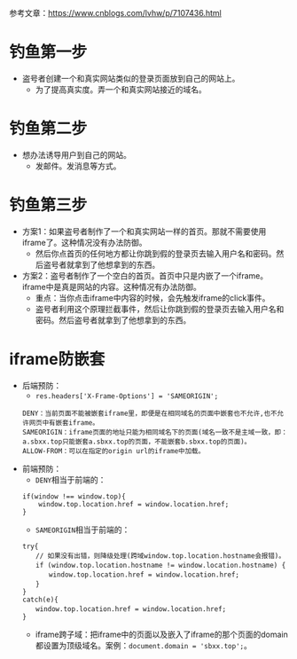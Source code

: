 参考文章：https://www.cnblogs.com/lvhw/p/7107436.html

# 钓鱼第一步
* 盗号者创建一个和真实网站类似的登录页面放到自己的网站上。
    - 为了提高真实度。弄一个和真实网站接近的域名。
# 钓鱼第二步
* 想办法诱导用户到自己的网站。
    - 发邮件。发消息等方式。
# 钓鱼第三步
* 方案1：如果盗号者制作了一个和真实网站一样的首页。那就不需要使用iframe了。这种情况没有办法防御。
    - 然后你点首页的任何地方都让你跳到假的登录页去输入用户名和密码。然后盗号者就拿到了他想拿到的东西。
* 方案2：盗号者制作了一个空白的首页。首页中只是内嵌了一个iframe。iframe中是真是网站的内容。这种情况有办法防御。
    - 重点：当你点击iframe中内容的时候，会先触发iframe的click事件。
    - 盗号者利用这个原理拦截事件，然后让你跳到假的登录页去输入用户名和密码。然后盗号者就拿到了他想拿到的东西。

# iframe防嵌套
* 后端预防：
    - ```res.headers['X-Frame-Options'] = 'SAMEORIGIN';```
    ```
    DENY：当前页面不能被嵌套iframe里，即便是在相同域名的页面中嵌套也不允许,也不允许网页中有嵌套iframe。
    SAMEORIGIN：iframe页面的地址只能为相同域名下的页面(域名一致不是主域一致，即：a.sbxx.top只能嵌套a.sbxx.top的页面，不能嵌套b.sbxx.top的页面)。
    ALLOW-FROM：可以在指定的origin url的iframe中加载。
    ```
* 前端预防：
    - ```DENY```相当于前端的：
    ```
    if(window !== window.top){
        window.top.location.href = window.location.href;
    }
    ```
    - ```SAMEORIGIN```相当于前端的：
    ```
    try{
    　　// 如果没有出错，则降级处理(跨域window.top.location.hostname会报错)。
    　　if (window.top.location.hostname != window.location.hostname) {
    　　　　window.top.location.href = window.location.href;
    　　}
    }
    catch(e){
    　　window.top.location.href = window.location.href;
    }
    ```
    - iframe跨子域：把iframe中的页面以及嵌入了iframe的那个页面的domain都设置为顶级域名。案例：```document.domain = 'sbxx.top';```。
